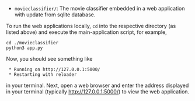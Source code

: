 
- `movieclassifier/`: The movie classifier embedded in a web application with update from sqlite database.


To run the web applications locally, `cd` into the respective directory (as listed above) and execute the main-application script, for example,

    cd ./movieclassifier
    python3 app.py

Now, you should see something like

     * Running on http://127.0.0.1:5000/
     * Restarting with reloader

in your terminal.
Next, open a web browser and enter the address displayed in your terminal (typically http://127.0.0.1:5000/) to view the web application.
